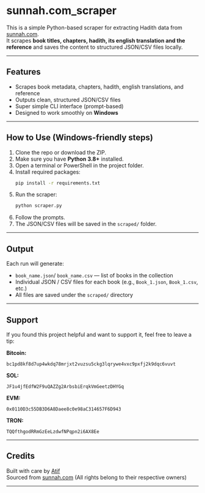 
# sunnah.com_scraper

This is a simple Python-based scraper for extracting Hadith data from [sunnah.com](https://sunnah.com).  
It scrapes **book titles, chapters, hadith, its english translation and the reference** and saves the content to structured JSON/CSV files locally.

---

## Features

- Scrapes book metadata, chapters, hadith, english translations, and reference
- Outputs clean, structured JSON/CSV files
- Super simple CLI interface (prompt-based)
- Designed to work smoothly on **Windows**

---

## How to Use (Windows-friendly steps)

1. Clone the repo or download the ZIP.
2. Make sure you have **Python 3.8+** installed.
3. Open a terminal or PowerShell in the project folder.
4. Install required packages:
    ```sh
    pip install -r requirements.txt
    ```
5. Run the scraper:
    ```sh
    python scraper.py
    ```
6. Follow the prompts.
7. The JSON/CSV files will be saved in the `scraped/` folder.

---

## Output

Each run will generate:
- `book_name.json`/ `book_name.csv` — list of books in the collection
- Individual JSON / CSV files for each book (e.g., `Book_1.json`, `Book_1.csv`, etc.)
- All files are saved under the `scraped/` directory

---

## Support

If you found this project helpful and want to support it, feel free to leave a tip:

**Bitcoin:**
```
bc1pd8kf8d7up4wkdq78mrjxt2vuzsu5ckg3lqrywe4vxc9pxfj2k9dqc6vuvt
```

**SOL:**
```
JF1u4jfEdfW2F9uQAZZg2ArbsbiErqkVmGeetzDHYGq
```

**EVM:**
```
0x0110D3c55DB3D6A8Daee8c0e98aC314657F6D943
```

**TRON:**
```
TQQfthgodRRmGzEeLzdwfNPqpn2i6AX8Ee
```

---

## Credits

Built with care by [Atif](https://github.com/meeAtif)  
Sourced from [sunnah.com](https://sunnah.com) (All rights belong to their respective owners)

---